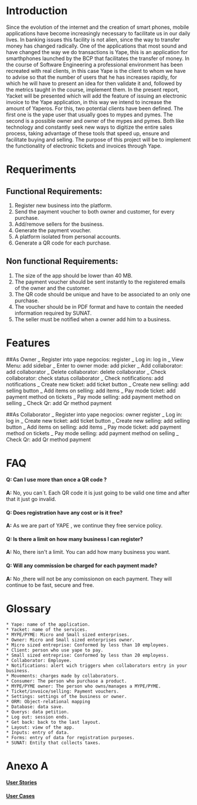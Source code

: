 # Introduction

Since the evolution of the internet and the creation of smart phones, mobile applications have become increasingly necessary to facilitate us in our daily lives. In banking issues this facility is not alien, since the way to transfer money has changed radically. One of the applications that most sound and have changed the way we do transactions is Yape, this is an application for smarthphones launched by the BCP that facilitates the transfer of money.
In the course of Software Engineering a professional environment has been recreated with real clients, in this case Yape is the client to whom we have to advise so that the number of users that he has increases rapidly, for which he will have to present an idea for then validate it and, followed by the metrics taught in the course, implement them. In the present report, Yacket will be presented which will add the feature of issuing an electronic invoice to the Yape application, in this way we intend to increase the amount of Yaperos.
For this, two potential clients have been defined. The first one is the yape user that usually goes to mypes and pymes. The second is a possible owner and owner of the mypes and pymes. Both like technology and constantly seek new ways to digitize the entire sales process, taking advantage of these tools that speed up, ensure and facilitate buying and selling.
The purpose of this project will be to implement the functionality of electronic tickets and invoices through Yape.

# Requeriments

## Functional Requirements:

1. Register new business into the platform.
2. Send the payment voucher to both owner and customer, for every purchase.
3. Add/remove sellers for the business.
4. Generate the payment voucher.
5. A platform isolated from personal accounts.
6. Generate a QR code for each purchase.

## Non functional Requirements:

1. The size of the app should be lower than 40 MB.
2. The payment voucher should be sent instantly to the registered emails of the owner and the customer.
3. The QR code should be unique and have to be associated to an only one purchase.
4. The voucher should be in PDF format and have to contain the needed information required by SUNAT.
5. The seller must be notified when a owner add him to a business.

# Features

##As Owner
_ Register into yape negocios: register
_ Log in: log in
_ View Menu: add sidebar
_ Enter to owner mode: add picker
_ Add collaborator: add collaborator
_ Delete collaborator: delete collaborator
_ Check collaborator: check status collaborator
_ Check notifications: add notifications
_ Create new ticket: add ticket button
_ Create new selling: add selling button
_ Add items on selling: add items
_ Pay mode ticket: add payment method on tickets
_ Pay mode selling: add payment method on selling
_ Check Qr: add Qr method payment

##As Collaborator
_ Register into yape negocios: owner register
_ Log in: log in
_ Create new ticket: add ticket button
_ Create new selling: add selling button
_ Add items on selling: add items
_ Pay mode ticket: add payment method on tickets
_ Pay mode selling: add payment method on selling
_ Check Qr: add Qr method payment

# FAQ

#### **Q:** Can I use more than once a QR code ?

**A:** No, you can´t. Each QR code it is just going to be valid one time and after that it just go invalid.

#### **Q:** Does registration have any cost or is it free?

**A:** As we are part of YAPE , we continue they free service policy.

#### **Q:** Is there a limit on how many business I can register?

**A:** No, there isn't a limit. You can add how many business you want.

#### **Q:** Will any commission be charged for each payment made?

**A:** No ,there will not be any comissionon on each payment. They will continue to be fast, secure and free.

# Glossary

    * Yape: name of the application.
    * Yacket: name of the services.
    * MYPE/PYME: Micro and Small sized enterprises.
    * Owner: Micro and Small sized enterprises owner.
    * Micro sized entreprise: Conformed by less than 10 employees.
    * Client: person who use yape to pay.
    * Small sized entreprise: Conformed by less than 20 employess.
    * Collaborator: Employee.
    * Notifications: alert wich triggers when collaborators entry in your business.
    * Movements: charges made by collaborators.
    * Consumer: The person who purchase a product.
    * MYPE/PYME owner: The person who owns/manages a MYPE/PYME.
    * Ticket/invoice/selling: Payment vouchers.
    * Settings: settings of the business or owner.
    * ORM: Object-relational mapping
    * Database: data save.
    * Querys: data petition.
    * Log out: session ends.
    * Get back: back to the last layout.
    * Layout: view of the app.
    * Inputs: entry of data.
    * Forms: entry of data for registration purposes.
    * SUNAT: Entity that collects taxes.

# Anexo A

#### [User Stories](https://github.com/cs2901/yape-bcp-project-yacket-fingerlog/blob/develop/User_Guide/Product_Requirements/userStories.md)

#### [User Cases](https://github.com/cs2901/yape-bcp-project-yacket-fingerlog/blob/develop/User_Guide/Product_Requirements/useCases.md)
